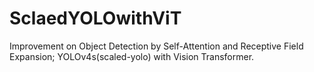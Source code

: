 # SclaedYOLOwithViT
 Improvement on Object Detection by Self-Attention and Receptive Field Expansion; YOLOv4s(scaled-yolo) with Vision Transformer.

